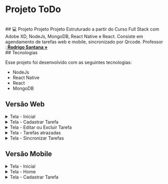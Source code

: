 # Projeto ToDo

<br>
## 💻 Projeto
Projeto Projeto Estruturado a partir do Curso Full Stack com Adobe XD, NodeJs, MongoDB, React Native e React. Consiste em agendamento de tarefas web e mobile, sincronizado por Qrcode.
Professor :<a href="https://github.com/orodrigogo" target="_blank"><strong> Rodrigo Santana »</strong></a>
<br>
## Tecnologias

Esse projeto foi desenvolvido com as seguintes tecnologias:

-   NodeJs
-   React Native
-   React
-   MongoDB

## Versão Web

<details><summary>Tela - Inicial</summary>
<p>

#### Tela inicial com os filtros para listar as tarefas.

<img src="/prototipo/web/preview.png">

</p>
</details>

<details><summary>Tela - Cadastrar Tarefa</summary>
<p>

#### Tela para cadastro de uma nova tarefa.

<img src="/prototipo/web/tarefa.png">

</p>
</details>

<details><summary>Tela - Editar ou Excluir Tarefa</summary>
<p>

#### Tela para editar ou excluir uma tarefa.

<img src="/prototipo/web/editar-excluir-tarefa.png">

</p>
</details>

<details><summary>Tela - Tarefas atrazadas</summary>
<p>

#### Tela para exibir as tarefas atrazadas.

<img src="/prototipo/web/tarefas-atrazadas.png">

</p>
</details>

<details><summary>Tela - Sincronizar Tarefas</summary>
<p>

#### Tela que apresenta o Qrcode para sincronizar as tarefas.

<img src="/prototipo/web/sincronizar.png">

</p>
</details>

## Versão Mobile

<details><summary>Tela - Inicial</summary>
<p>

#### Splash.

<img src="/prototipo/mobile/preview.png">

</p>
</details>

<details><summary>Tela - Home</summary>
<p>

#### Home.

<img src="/prototipo/mobile/home.jpeg">

</p>
</details>

<details><summary>Tela - Cadastrar Tarefa</summary>
<p>

#### Cadastrar Tarefa.

<img src="/prototipo/mobile/tarefa.jpeg">

</p>
</details>
